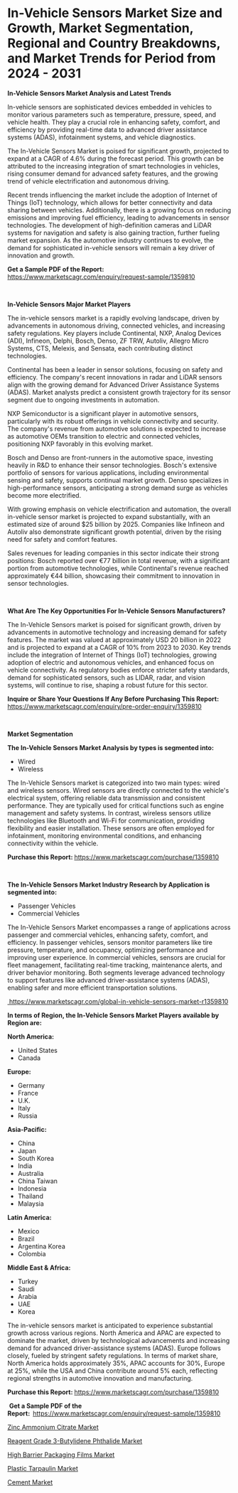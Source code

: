 <p><h1>In-Vehicle Sensors Market Size and Growth, Market Segmentation, Regional and Country Breakdowns, and Market Trends for Period from 2024 -  2031</h1></p><p><strong>In-Vehicle Sensors Market Analysis and Latest Trends</strong></p>
<p><p>In-vehicle sensors are sophisticated devices embedded in vehicles to monitor various parameters such as temperature, pressure, speed, and vehicle health. They play a crucial role in enhancing safety, comfort, and efficiency by providing real-time data to advanced driver assistance systems (ADAS), infotainment systems, and vehicle diagnostics.</p><p>The In-Vehicle Sensors Market is poised for significant growth, projected to expand at a CAGR of 4.6% during the forecast period. This growth can be attributed to the increasing integration of smart technologies in vehicles, rising consumer demand for advanced safety features, and the growing trend of vehicle electrification and autonomous driving.</p><p>Recent trends influencing the market include the adoption of Internet of Things (IoT) technology, which allows for better connectivity and data sharing between vehicles. Additionally, there is a growing focus on reducing emissions and improving fuel efficiency, leading to advancements in sensor technologies. The development of high-definition cameras and LiDAR systems for navigation and safety is also gaining traction, further fueling market expansion. As the automotive industry continues to evolve, the demand for sophisticated in-vehicle sensors will remain a key driver of innovation and growth.</p></p>
<p><strong>Get a Sample PDF of the Report:&nbsp;</strong> <a href="https://www.marketscagr.com/enquiry/request-sample/1359810">https://www.marketscagr.com/enquiry/request-sample/1359810</a></p>
<p>&nbsp;</p>
<p><strong>In-Vehicle Sensors Major Market Players</strong></p>
<p><p>The in-vehicle sensors market is a rapidly evolving landscape, driven by advancements in autonomous driving, connected vehicles, and increasing safety regulations. Key players include Continental, NXP, Analog Devices (ADI), Infineon, Delphi, Bosch, Denso, ZF TRW, Autoliv, Allegro Micro Systems, CTS, Melexis, and Sensata, each contributing distinct technologies.</p><p>Continental has been a leader in sensor solutions, focusing on safety and efficiency. The company's recent innovations in radar and LiDAR sensors align with the growing demand for Advanced Driver Assistance Systems (ADAS). Market analysts predict a consistent growth trajectory for its sensor segment due to ongoing investments in automation.</p><p>NXP Semiconductor is a significant player in automotive sensors, particularly with its robust offerings in vehicle connectivity and security. The company's revenue from automotive solutions is expected to increase as automotive OEMs transition to electric and connected vehicles, positioning NXP favorably in this evolving market.</p><p>Bosch and Denso are front-runners in the automotive space, investing heavily in R&D to enhance their sensor technologies. Bosch's extensive portfolio of sensors for various applications, including environmental sensing and safety, supports continual market growth. Denso specializes in high-performance sensors, anticipating a strong demand surge as vehicles become more electrified.</p><p>With growing emphasis on vehicle electrification and automation, the overall in-vehicle sensor market is projected to expand substantially, with an estimated size of around $25 billion by 2025. Companies like Infineon and Autoliv also demonstrate significant growth potential, driven by the rising need for safety and comfort features.</p><p>Sales revenues for leading companies in this sector indicate their strong positions: Bosch reported over €77 billion in total revenue, with a significant portion from automotive technologies, while Continental's revenue reached approximately €44 billion, showcasing their commitment to innovation in sensor technologies.</p></p>
<p>&nbsp;</p>
<p><strong>What Are The Key Opportunities For In-Vehicle Sensors Manufacturers?</strong></p>
<p><p>The In-Vehicle Sensors market is poised for significant growth, driven by advancements in automotive technology and increasing demand for safety features. The market was valued at approximately USD 20 billion in 2022 and is projected to expand at a CAGR of 10% from 2023 to 2030. Key trends include the integration of Internet of Things (IoT) technologies, growing adoption of electric and autonomous vehicles, and enhanced focus on vehicle connectivity. As regulatory bodies enforce stricter safety standards, demand for sophisticated sensors, such as LIDAR, radar, and vision systems, will continue to rise, shaping a robust future for this sector.</p></p>
<p><strong>Inquire or Share Your Questions If Any Before Purchasing This Report:</strong> <a href="https://www.marketscagr.com/enquiry/pre-order-enquiry/1359810">https://www.marketscagr.com/enquiry/pre-order-enquiry/1359810</a></p>
<p>&nbsp;</p>
<p><strong>Market Segmentation</strong></p>
<p><strong>The In-Vehicle Sensors Market Analysis by types is segmented into:</strong></p>
<p><ul><li>Wired</li><li>Wireless</li></ul></p>
<p><p>The In-Vehicle Sensors market is categorized into two main types: wired and wireless sensors. Wired sensors are directly connected to the vehicle's electrical system, offering reliable data transmission and consistent performance. They are typically used for critical functions such as engine management and safety systems. In contrast, wireless sensors utilize technologies like Bluetooth and Wi-Fi for communication, providing flexibility and easier installation. These sensors are often employed for infotainment, monitoring environmental conditions, and enhancing connectivity within the vehicle.</p></p>
<p><strong>Purchase this Report:&nbsp;</strong><a href="https://www.marketscagr.com/purchase/1359810">https://www.marketscagr.com/purchase/1359810</a></p>
<p>&nbsp;</p>
<p><strong>The In-Vehicle Sensors Market Industry Research by Application is segmented into:</strong></p>
<p><ul><li>Passenger Vehicles</li><li>Commercial Vehicles</li></ul></p>
<p><p>The In-Vehicle Sensors Market encompasses a range of applications across passenger and commercial vehicles, enhancing safety, comfort, and efficiency. In passenger vehicles, sensors monitor parameters like tire pressure, temperature, and occupancy, optimizing performance and improving user experience. In commercial vehicles, sensors are crucial for fleet management, facilitating real-time tracking, maintenance alerts, and driver behavior monitoring. Both segments leverage advanced technology to support features like advanced driver-assistance systems (ADAS), enabling safer and more efficient transportation solutions.</p></p>
<p><a href="https://www.marketscagr.com/global-in-vehicle-sensors-market-r1359810">&nbsp;https://www.marketscagr.com/global-in-vehicle-sensors-market-r1359810</a></p>
<p><strong>In terms of Region, the In-Vehicle Sensors Market Players available by Region are:</strong></p>
<p>
    <p> <strong> North America: </strong>
        <ul>
            <li>United States</li>
            <li>Canada</li>
        </ul>
        </p> 
    <p> <strong> Europe: </strong>
        <ul>
            <li>Germany</li>
            <li>France</li>
            <li>U.K.</li>
            <li>Italy</li>
            <li>Russia</li>
        </ul>
        </p> 
    <p> <strong> Asia-Pacific: </strong>
        <ul>
            <li>China</li>
            <li>Japan</li>
            <li>South Korea</li>
            <li>India</li>
            <li>Australia</li>
            <li>China Taiwan</li>
            <li>Indonesia</li>
            <li>Thailand</li>
            <li>Malaysia</li>
        </ul>
        </p> 
    <p> <strong> Latin America: </strong>
        <ul>
            <li>Mexico</li>
            <li>Brazil</li>
            <li>Argentina Korea</li>
            <li>Colombia</li>
        </ul>
        </p> 
    <p> <strong> Middle East & Africa: </strong>
        <ul>
            <li>Turkey</li>
            <li>Saudi</li>
            <li>Arabia</li>
            <li>UAE</li>
            <li>Korea</li>
        </ul>
    </p>
    </p>
<p><p>The in-vehicle sensors market is anticipated to experience substantial growth across various regions. North America and APAC are expected to dominate the market, driven by technological advancements and increasing demand for advanced driver-assistance systems (ADAS). Europe follows closely, fueled by stringent safety regulations. In terms of market share, North America holds approximately 35%, APAC accounts for 30%, Europe at 25%, while the USA and China contribute around 5% each, reflecting regional strengths in automotive innovation and manufacturing.</p></p>
<p><strong>Purchase this Report: </strong><a href="https://www.marketscagr.com/purchase/1359810">https://www.marketscagr.com/purchase/1359810</a></p>
<p>&nbsp;<strong>Get a Sample PDF of the Report:&nbsp;&nbsp;</strong><a href="https://www.marketscagr.com/enquiry/request-sample/1359810">https://www.marketscagr.com/enquiry/request-sample/1359810</a></p>
<p><strong></strong></p>
<p><p><a href="https://issuu.com/reportprime-2/docs/zinc-ammonium-citrate-market-size-2_df79f0c5945f9c">Zinc Ammonium Citrate Market</a></p><p><a href="https://issuu.com/reportprime-2/docs/reagent-grade-3-butylidene-phthalid_9166cff2a3a7ac">Reagent Grade 3-Butylidene Phthalide Market</a></p><p><a href="https://www.linkedin.com/pulse/high-barrier-packaging-films-market-growth-segmentation-regional-gtv6c?trackingId=91rnwnsVTyuxE0zxWfL6IA%3D%3D">High Barrier Packaging Films Market</a></p><p><a href="https://www.linkedin.com/pulse/what-growth-opportunities-challenges-plastic-tarpaulin-market-bvxdc?trackingId=kUrCSzYtTaCf4l37q95e3Q%3D%3D">Plastic Tarpaulin Market</a></p><p><a href="https://www.linkedin.com/pulse/cement-market-outlook-share-analysis-growth-trends-forecasts-pmcjc?trackingId=F6mdzNO8T%2FOeGv9DiJWYkQ%3D%3D">Cement Market</a></p></p>
